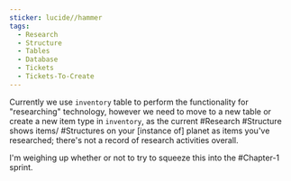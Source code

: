 ```yaml
---
sticker: lucide//hammer
tags:
  - Research
  - Structure
  - Tables
  - Database
  - Tickets
  - Tickets-To-Create
---
```

Currently we use `inventory` table to perform the functionality for "researching" technology, however we need to move to a new table or create a new item type in `inventory`, as the current #Research #Structure shows items/ #Structures on your [instance of] planet as items you've researched; there's not a record of research activities overall. 

I'm weighing up whether or not to try to squeeze this into the #Chapter-1 sprint.